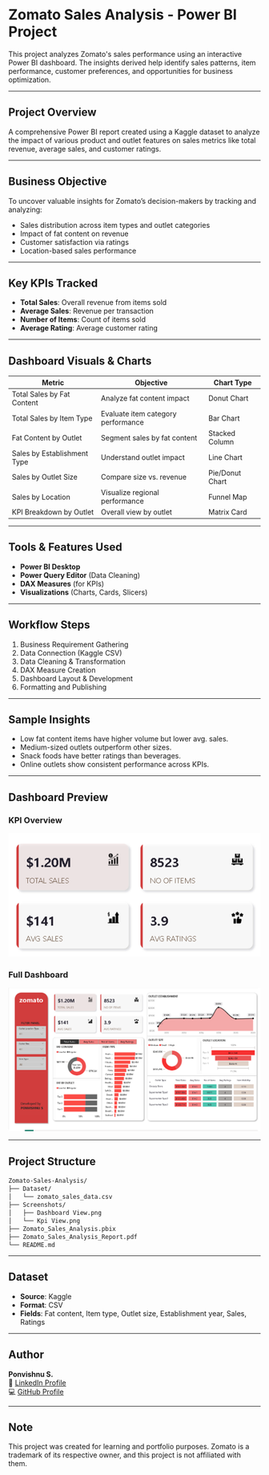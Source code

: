 
#  Zomato Sales Analysis - Power BI Project

This project analyzes Zomato's sales performance using an interactive Power BI dashboard. The insights derived help identify sales patterns, item performance, customer preferences, and opportunities for business optimization.

---

##  Project Overview

A comprehensive Power BI report created using a Kaggle dataset to analyze the impact of various product and outlet features on sales metrics like total revenue, average sales, and customer ratings.

---

##  Business Objective

To uncover valuable insights for Zomato’s decision-makers by tracking and analyzing:
- Sales distribution across item types and outlet categories
- Impact of fat content on revenue
- Customer satisfaction via ratings
- Location-based sales performance

---

##  Key KPIs Tracked

- **Total Sales**: Overall revenue from items sold
- **Average Sales**: Revenue per transaction
- **Number of Items**: Count of items sold
- **Average Rating**: Average customer rating

---

##  Dashboard Visuals & Charts

| Metric | Objective | Chart Type |
|--------|-----------|------------|
| Total Sales by Fat Content | Analyze fat content impact | Donut Chart |
| Total Sales by Item Type | Evaluate item category performance | Bar Chart |
| Fat Content by Outlet | Segment sales by fat content | Stacked Column |
| Sales by Establishment Type | Understand outlet impact | Line Chart |
| Sales by Outlet Size | Compare size vs. revenue | Pie/Donut Chart |
| Sales by Location | Visualize regional performance | Funnel Map |
| KPI Breakdown by Outlet | Overall view by outlet | Matrix Card |

---

##  Tools & Features Used

- **Power BI Desktop**
- **Power Query Editor** (Data Cleaning)
- **DAX Measures** (for KPIs)
- **Visualizations** (Charts, Cards, Slicers)

---

##  Workflow Steps

1. Business Requirement Gathering
2. Data Connection (Kaggle CSV)
3. Data Cleaning & Transformation
4. DAX Measure Creation
5. Dashboard Layout & Development
6. Formatting and Publishing

---

##  Sample Insights

- Low fat content items have higher volume but lower avg. sales.
- Medium-sized outlets outperform other sizes.
- Snack foods have better ratings than beverages.
- Online outlets show consistent performance across KPIs.

---

##  Dashboard Preview

###  KPI Overview
![KPI Screenshot](Screenshots/Kpi%20View.png)

###  Full Dashboard
![Dashboard Screenshot](Screenshots/Dashboard%20View.png)

---

##  Project Structure

```
Zomato-Sales-Analysis/
├── Dataset/
│   └── zomato_sales_data.csv
├── Screenshots/
│   ├── Dashboard View.png
│   └── Kpi View.png
├── Zomato_Sales_Analysis.pbix
├── Zomato_Sales_Analysis_Report.pdf
└── README.md
```

---

##  Dataset

- **Source**: Kaggle
- **Format**: CSV
- **Fields**: Fat content, Item type, Outlet size, Establishment year, Sales, Ratings

---

##  Author

**Ponvishnu S.**  
🔗 [LinkedIn Profile](https://www.linkedin.com/in/ponvishnu02)  
💻 [GitHub Profile](https://github.com/PONS774)

---

##  Note

This project was created for learning and portfolio purposes. Zomato is a trademark of its respective owner, and this project is not affiliated with them.

